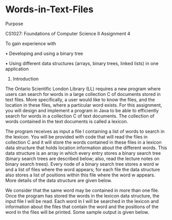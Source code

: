 # Words-in-Text-Files
Purpose

CS1027: Foundations of Computer Science II Assignment 4


To gain experience with

•   Developing and using a binary tree

•   Using different data structures (arrays, binary trees, linked lists) in one application

1. Introduction

The Ontario Scientific London Library (LL) requires a new program where users can search for words in a large collection C of documents stored in text files. More specifically, a user would like to know the files, and the location in these files, where a particular word exists. For this assignment, you will design and implement a program in Java to be able to efficiently search for words in a collection C of text documents. The collection of words contained in the text documents is called a lexicon.

The program receives as input a file I containing a list of words to search in the lexicon. You will be provided with code that will read the files in collection C and it will store the words contained in these files in a lexicon data structure that holds location information about the different words. This data structure is an array in which every entry stores a binary search tree (binary search trees are described below; also, read the lecture notes on binary search trees). Every node of a binary search tree stores a word w and a list of files where the word appears; for each file the data structure also stores a list of positions within this file where the word w appears. More details of the data structure are given below.

We consider that the same word may be contained in more than one file. Once the program has stored the words in the lexicon data structure, the input file I will be read. Each word in I will be searched in the lexicon and information about the files that contain the word and the positions of the word in the files will be printed. Some sample output is given below.
